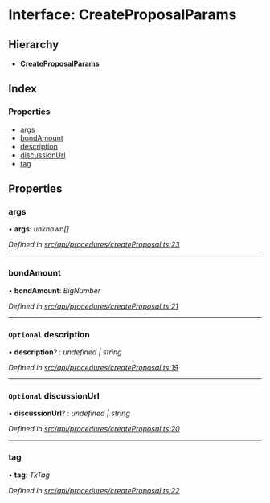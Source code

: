 # Interface: CreateProposalParams

## Hierarchy

* **CreateProposalParams**

## Index

### Properties

* [args](createproposalparams.md#args)
* [bondAmount](createproposalparams.md#bondamount)
* [description](createproposalparams.md#optional-description)
* [discussionUrl](createproposalparams.md#optional-discussionurl)
* [tag](createproposalparams.md#tag)

## Properties

###  args

• **args**: *unknown[]*

*Defined in [src/api/procedures/createProposal.ts:23](https://github.com/PolymathNetwork/polymesh-sdk/blob/6aee3c9/src/api/procedures/createProposal.ts#L23)*

___

###  bondAmount

• **bondAmount**: *BigNumber*

*Defined in [src/api/procedures/createProposal.ts:21](https://github.com/PolymathNetwork/polymesh-sdk/blob/6aee3c9/src/api/procedures/createProposal.ts#L21)*

___

### `Optional` description

• **description**? : *undefined | string*

*Defined in [src/api/procedures/createProposal.ts:19](https://github.com/PolymathNetwork/polymesh-sdk/blob/6aee3c9/src/api/procedures/createProposal.ts#L19)*

___

### `Optional` discussionUrl

• **discussionUrl**? : *undefined | string*

*Defined in [src/api/procedures/createProposal.ts:20](https://github.com/PolymathNetwork/polymesh-sdk/blob/6aee3c9/src/api/procedures/createProposal.ts#L20)*

___

###  tag

• **tag**: *TxTag*

*Defined in [src/api/procedures/createProposal.ts:22](https://github.com/PolymathNetwork/polymesh-sdk/blob/6aee3c9/src/api/procedures/createProposal.ts#L22)*
